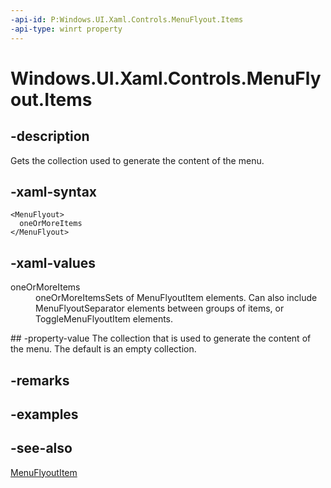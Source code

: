```yaml
---
-api-id: P:Windows.UI.Xaml.Controls.MenuFlyout.Items
-api-type: winrt property
---
```


<!-- Property syntax
public Windows.Foundation.Collections.IVector<Windows.UI.Xaml.Controls.MenuFlyoutItemBase> Items { get; }
-->

# Windows.UI.Xaml.Controls.MenuFlyout.Items

## -description
Gets the collection used to generate the content of the menu.



## -xaml-syntax
```xaml
<MenuFlyout>
  oneOrMoreItems
</MenuFlyout>
```


## -xaml-values
<dl><dt>oneOrMoreItems</dt><dd>oneOrMoreItemsSets of MenuFlyoutItem elements. Can also include MenuFlyoutSeparator elements between groups of items, or ToggleMenuFlyoutItem elements.</dd>
</dl>
## -property-value
The collection that is used to generate the content of the menu. The default is an empty collection.

## -remarks

## -examples

## -see-also
[MenuFlyoutItem](menuflyoutitem.md)
